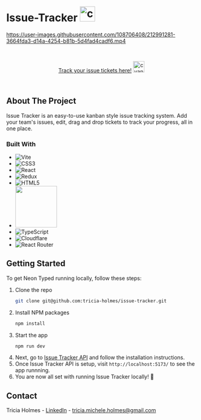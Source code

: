 # Issue-Tracker <img width="40" alt="checklist icon" src="https://user-images.githubusercontent.com/108706408/212947252-14ce2f08-f09a-4e70-b1ca-afa1d7fd78a7.png">

 


https://user-images.githubusercontent.com/108706408/212991281-3664fda3-d14a-4254-b81b-5d4fad4cadf6.mp4



<br />
<p align="center">
<a href="https://issue-tracker.pages.dev/">Track your issue tickets here!</a> <img height="30" src="https://user-images.githubusercontent.com/108706408/212936300-1c7106c4-5ebf-4ac6-977b-06ed485247c0.gif" alt="cyan alert" />
</p>
<br />


<!-- ABOUT THE PROJECT -->
## About The Project
Issue Tracker is an easy-to-use kanban style issue tracking system. Add your team's issues, edit, drag and drop tickets to track your progress, all in one place.


### Built With

* ![Vite][Vite]
* ![CSS3][CSS3]
* ![React][React.js]
* ![Redux](https://img.shields.io/badge/redux-%23593d88.svg?style=for-the-badge&logo=redux&logoColor=white)
* ![HTML5][HTML5]
* <img width="110"
src="https://user-images.githubusercontent.com/108706408/212938826-6b54346c-8d27-4937-9d52-1bf1d81c1955.png"
/>
* ![TypeScript][TypeScript]
* ![Cloudflare][Cloudflare]
* ![React Router][React Router]





<!-- GETTING STARTED -->
## Getting Started
To get Neon Typed running locally, follow these steps:

1. Clone the repo
   ```sh
   git clone git@github.com:tricia-holmes/issue-tracker.git
   ```
2. Install NPM packages
   ```sh
   npm install
   ```
3. Start the app
   ```sh
   npm run dev
   ```
4. Next, go to [Issue Tracker API](https://github.com/tricia-holmes/issue-tracker-api) and follow the installation instructions.
5. Once Issue Tracker API is setup, visit `http://localhost:5173/` to see the app runnning.
6. You are now all set with running Issue Tracker locally! 🎉



<!-- CONTACT -->
## Contact

Tricia Holmes - [LinkedIn](https://www.linkedin.com/in/triciaholmes/) - tricia.michele.holmes@gmail.com




<!-- MARKDOWN LINKS & IMAGES -->
<!-- https://www.markdownguide.org/basic-syntax/#reference-style-links -->
[Cloudflare]: https://img.shields.io/badge/Cloudflare-F38020?style=for-the-badge&logo=Cloudflare&logoColor=white
[Vite]: https://img.shields.io/badge/vite-%23646CFF.svg?style=for-the-badge&logo=vite&logoColor=white
[TypeScript]: https://img.shields.io/badge/typescript-%23007ACC.svg?style=for-the-badge&logo=typescript&logoColor=white
[HTML5]: https://img.shields.io/badge/html5-%23E34F26.svg?style=for-the-badge&logo=html5&logoColor=white
[React.js]: https://img.shields.io/badge/React-20232A?style=for-the-badge&logo=react&logoColor=61DAFB
[CSS3]: https://img.shields.io/badge/css3-%231572B6.svg?style=for-the-badge&logo=css3&logoColor=white
[React Router]: https://img.shields.io/badge/React_Router-CA4245?style=for-the-badge&logo=react-router&logoColor=white
